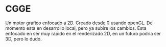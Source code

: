 # CGGE
Un motor grafico enfocado a 2D. Creado desde 0 usando openGL.
De momento esta en desarrollo local, pero ya subire los cambios.
Esta enfocado en ser muy rapido en el renderizado 2D, en un futuro podria ser 3D, pero lo dudo.
